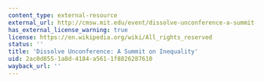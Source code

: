 ```yaml
---
content_type: external-resource
external_url: http://cmsw.mit.edu/event/dissolve-unconference-a-summit-on-inequality/
has_external_license_warning: true
license: https://en.wikipedia.org/wiki/All_rights_reserved
status: ''
title: 'Dissolve Unconference: A Summit on Inequality'
uid: 2ac0d855-1a8d-4184-a561-1f8826287610
wayback_url: ''
---
```

